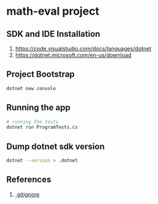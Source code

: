 # math-eval project

## SDK and IDE Installation

1. <https://code.visualstudio.com/docs/languages/dotnet>
2. <https://dotnet.microsoft.com/en-us/download>

## Project Bootstrap

```zsh
dotnet new console
```

## Running the app

```zsh
# running the tests
dotnet run ProgramTests.cs
```

## Dump dotnet sdk version

```zsh
dotnet --version > .dotnet
```

## References

1. [.gitignore](https://github.com/dotnet/core/blob/main/.gitignore)
